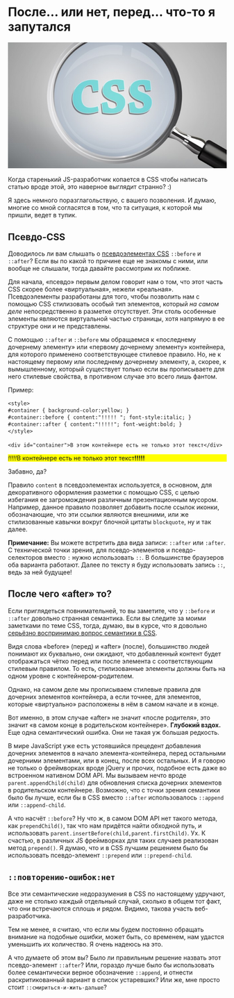 # После… или нет, перед… что-то я запутался

![css][css]

Когда старенький JS-разработчик копается в CSS чтобы написать статью вроде 
этой, это наверное выглядит странно? :)

Я здесь немного поразглагольствую, с вашего позволения. И думаю, многие со 
мной согласятся в том, что та ситуация, к которой мы пришли, ведет в тупик.

## Псевдо-CSS

Доводилось ли вам слышать о [псевдоэлементах CSS][1] `::before` и `::after`? 
Если вы по какой то причине еще не знакомы с ними, или вообще не слышали, 
тогда давайте рассмотрим их поближе.

Для начала, «псевдо» первым делом говорит нам о том, что этот часть CSS скорее 
более «виртуальная», нежели «реальная». Псевдоэлементы разработаны для того, 
чтобы позволить нам с помощью CSS стилизовать особый тип элементов, который 
*на самом деле* непосредственно в разметке отсутствует. Эти столь особенные 
элементы являются виртуальной частью страницы, хотя напрямую в ее структуре 
они и не представлены. 

С помощью `::after` и `::before` мы обращаемся к «последнему дочернему элементу» или «первому дочернему элементу» контейнера, для которого применено 
соответствующее стилевое правило. Но, не к настоящему первому или последнему 
дочернему элементу, а, скорее, к вымышленному, который существует только если 
вы прописываете для него стилевые свойства, в противном случае это всего лишь 
фантом.

Пример: 

    <style>
    #container { background-color:yellow; }
    #container::before { content:"!!!!! "; font-style:italic; }
    #container::after { content:"!!!!!"; font-weight:bold; }
    </style>
 
    <div id="container">В этом контейнере есть не только этот текст</div>

<style>
    #container_ex1_inline::before { content:"!!!!!"; font-style:italic; }
    #container_ex1_inline::after { content:"!!!!!"; font-weight:bold; }
</style>
<p id="container_ex1_inline" style="background-color: yellow;">В контейнере есть не только этот текст</p>

Забавно, да?

Правило `content` в псевдоэлементах используется, в основном, для 
декоративного оформления разметки с помощью CSS, с целью избегания ее 
загромождения различным презентационным мусором. Например, данное правило 
позволяет добавить после ссылок иконки, обозначающие, что эти ссылки являются 
внешними, или же стилизованные кавычки вокруг блочной цитаты `blockquote`, ну 
и так далее.

**Примечание:** Вы можете встретить два вида записи: `::after` или `:after`. 
С технической точки зрения, для псевдо-элементов и псевдо-селекторов вместо 
`:` нужно использовать `::`. В большинстве браузеров оба варианта работают. 
Далее по тексту я буду использовать запись `::`, ведь за ней будущее!

## После чего «after» то? 

Если приглядеться повнимательней, то вы заметите, что у `::before` и `::after` 
довольно странная семантика. Если вы следите за моими заметками по теме CSS, 
тогда, думаю, вы в курсе, что я довольно [серьёзно воспринимаю вопрос 
семантики в CSS][2].

Видя слова «before» (перед) и «after» (после), большинство людей понимают их 
буквально, они ожидают, что добавленный контент будет отображаться чётко перед 
или после элемента с соответствующим стилевым правилом. То есть, стилизованные 
элементы должны быть на одном уровне с контейнером-родителем. 

Однако, на самом деле мы прописываем стилевые правила для дочерних элементов 
контейнера, а если точнее, для элементов, которые «виртуально» расположены в 
нём в самом начале и в конце. 

Вот именно, в этом случае «after» не значит «после родителя», это значит 
«в самом конце в родительском контейнере». **Глубокий вздох.** Еще одна 
семантический ошибка. Они не такая уж большая редкость.

В мире JavaScript уже есть устоявшийся прецедент добавления дочерних элементов 
в начало элемента-контейнера, перед остальными дочерними элементами, или в 
конец, после всех остальных. И я говорю не только о фреймворках вроде jQuery и 
прочих, подобное есть даже во встроенном нативном DOM API. Мы вызываем нечто 
вроде `parent.appendChild(child)` для обновления списка дочерних элементов в родительском контейнере. Возможно, что с точки зрения семантики было бы лучше, если бы в CSS вместо `::after` использовалось `::append` или `::append-child`.

А что насчёт `::before`? Ну что ж, в самом DOM API нет такого метода, как 
`prependChild()`, так что нам придётся найти обходной путь, и использовать 
`parent.insertBefore(child,parent.firstChild)`. Ух. К счастью, в различных 
JS фреймворках для таких случаев реализован метод `prepend()`. Я думаю, что 
и в CSS лучшим решением было бы использовать псевдо-элемент `::prepend` или 
`::prepend-child`.

## `::повторению-ошибок:нет`

Все эти семантические недоразумения в CSS по настоящему удручают, даже не столько каждый отдельный случай, сколько в общем тот факт, что они встречаются сплошь и рядом. Видимо, такова участь веб-разработчика.

Тем не менее, я считаю, что если мы будем постоянно обращать внимание на подобные *ошибки*, может быть, со временем, нам удастся уменьшить их 
количество. Я очень надеюсь на это.

А что думаете об этом вы? Было ли правильным решение назвать этот 
псевдо-элемент `::after`? Или, гораздо лучше было бы использовать более семантически верное обозначение `::append`, и отнести раскритикованный вариант в список устаревших? Или же, мне просто стоит `::смириться-и-жить-дальше`?

[1]: https://developer.mozilla.org/en-US/docs/Web/CSS/Pseudo-elements
[2]: http://blog.getify.com/html-vs-css-semantics/

[css]: img/shutterstock_145488154-660x380.jpg
